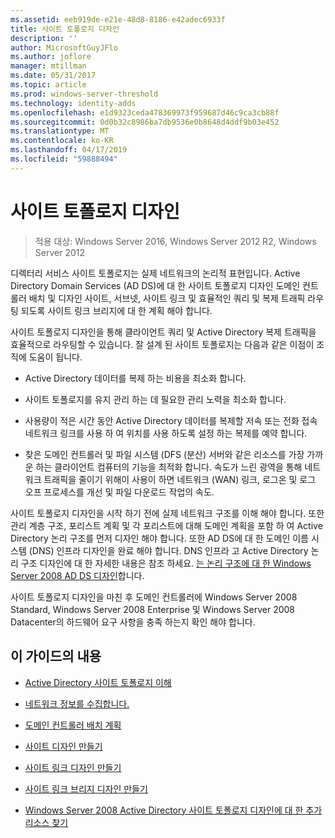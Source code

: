```yaml
---
ms.assetid: eeb919de-e21e-48d8-8186-e42adec6933f
title: 사이트 토폴로지 디자인
description: ''
author: MicrosoftGuyJFlo
ms.author: joflore
manager: mtillman
ms.date: 05/31/2017
ms.topic: article
ms.prod: windows-server-threshold
ms.technology: identity-adds
ms.openlocfilehash: e1d9323ceda478369973f959687d46c9ca3cb88f
ms.sourcegitcommit: 0d0b32c8986ba7db9536e0b8648d4ddf9b03e452
ms.translationtype: MT
ms.contentlocale: ko-KR
ms.lasthandoff: 04/17/2019
ms.locfileid: "59888494"
---
```

# <a name="designing-the-site-topology"></a>사이트 토폴로지 디자인

>적용 대상: Windows Server 2016, Windows Server 2012 R2, Windows Server 2012

디렉터리 서비스 사이트 토폴로지는 실제 네트워크의 논리적 표현입니다. Active Directory Domain Services (AD DS)에 대 한 사이트 토폴로지 디자인 도메인 컨트롤러 배치 및 디자인 사이트, 서브넷, 사이트 링크 및 효율적인 쿼리 및 복제 트래픽 라우팅 되도록 사이트 링크 브리지에 대 한 계획 해야 합니다.  
  
사이트 토폴로지 디자인을 통해 클라이언트 쿼리 및 Active Directory 복제 트래픽을 효율적으로 라우팅할 수 있습니다. 잘 설계 된 사이트 토폴로지는 다음과 같은 이점이 조직에 도움이 됩니다.  
  
-   Active Directory 데이터를 복제 하는 비용을 최소화 합니다.  
  
-   사이트 토폴로지를 유지 관리 하는 데 필요한 관리 노력을 최소화 합니다.  
  
-   사용량이 적은 시간 동안 Active Directory 데이터를 복제할 저속 또는 전화 접속 네트워크 링크를 사용 하 여 위치를 사용 하도록 설정 하는 복제를 예약 합니다.  
  
-   찾은 도메인 컨트롤러 및 파일 시스템 (DFS (분산) 서버와 같은 리소스를 가장 가까운 하는 클라이언트 컴퓨터의 기능을 최적화 합니다. 속도가 느린 광역을 통해 네트워크 트래픽을 줄이기 위해이 사용이 하면 네트워크 (WAN) 링크, 로그온 및 로그 오프 프로세스를 개선 및 파일 다운로드 작업의 속도.  
  
사이트 토폴로지 디자인을 시작 하기 전에 실제 네트워크 구조를 이해 해야 합니다. 또한 관리 계층 구조, 포리스트 계획 및 각 포리스트에 대해 도메인 계획을 포함 하 여 Active Directory 논리 구조를 먼저 디자인 해야 합니다. 또한 AD DS에 대 한 도메인 이름 시스템 (DNS) 인프라 디자인을 완료 해야 합니다. DNS 인프라 고 Active Directory 논리 구조 디자인에 대 한 자세한 내용은 참조 하세요. [는 논리 구조에 대 한 Windows Server 2008 AD DS 디자인](https://technet.microsoft.com/library/cc770806.aspx)합니다.  
  
사이트 토폴로지 디자인을 마친 후 도메인 컨트롤러에 Windows Server 2008 Standard, Windows Server 2008 Enterprise 및 Windows Server 2008 Datacenter의 하드웨어 요구 사항을 충족 하는지 확인 해야 합니다.  
  
## <a name="in-this-guide"></a>이 가이드의 내용  
  
-   [Active Directory 사이트 토폴로지 이해](../../ad-ds/plan/Understanding-Active-Directory-Site-Topology.md)  
  
-   [네트워크 정보를 수집합니다.](../../ad-ds/plan/Collecting-Network-Information.md)  
  
-   [도메인 컨트롤러 배치 계획](../../ad-ds/plan/Planning-Domain-Controller-Placement.md)  
  
-   [사이트 디자인 만들기](../../ad-ds/plan/Creating-a-Site-Design.md)  
  
-   [사이트 링크 디자인 만들기](../../ad-ds/plan/Creating-a-Site-Link-Design.md)  
  
-   [사이트 링크 브리지 디자인 만들기](../../ad-ds/plan/Creating-a-Site-Link-Bridge-Design.md)  
  
-   [Windows Server 2008 Active Directory 사이트 토폴로지 디자인에 대 한 추가 리소스 찾기](../../ad-ds/plan/Finding-Additional-Resources-for-Windows-Server-2008-Active-Directory-Site-Topology-Design.md)  
  


